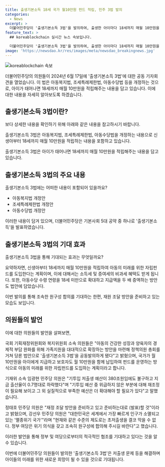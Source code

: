 ```yaml
---
title: 출생기본소득 18세 국가 월10만원 펀드 적립, 민주 3법 발의
categories:
  - News
excerpt: >
  더불어민주당이 '출생기본소득 3법'을 발의하여, 출생한 아이마다 18세까지 매월 10만원을 정부와 보호자가 각각 아이의 계좌에 적립하는 내용이다. 이로써 저출생 문제를 해결하고 아동의 건강한 성장과 양육자의 경제적 부담을 완화하고자 한다. 또한, 기본사회 5대 공약 중 하나로 '우리아이 자립펀드'를 도입하여 아동이 18세가 될 때까지 쓰지 못하고, 청년기에 이용할 수 있는 펀드를 운영한다. 이와 더불어 아동수당 수령 연령을 8세 미만에서 18세 미만으로 확대하고, 지급액을 두 배로 증액하는 등의 내용이 포함되어 있다.
feature_text: >
  ## koreablockchain 실시간 뉴스 속보입니다.

  더불어민주당이 '출생기본소득 3법'을 발의하여, 출생한 아이마다 18세까지 매월 10만원을 정부와 보호자가 각각 아이의 계좌에 적립하는 내용이다. 이로써 저출생 문제를 해결하고 아동의 건강한 성장과 양육자의 경제적 부담을 완화하고자 한다. 또한, 기본사회 5대 공약 중 하나로 '우리아이 자립펀드'를 도입하여 아동이 18세가 될 때까지 쓰지 못하고, 청년기에 이용할 수 있는 펀드를 운영한다. 이와 더불어 아동수당 수령 연령을 8세 미만에서 18세 미만으로 확대하고, 지급액을 두 배로 증액하는 등의 내용이 포함되어 있다.
image: 'https://newsdao.kr/res/images/meta/newsdao_breakingnews.jpg'
---
```


<p><img src="https://newsdao.kr/res/images/meta/newsdao_breakingnews.jpg" alt="koreablockchain 속보" /></p>

<p>더불어민주당의 의원들이 2024년 6월 17일에 '출생기본소득 3법'에 대한 공동 기자회견을 열었습니다. 이 법은 아동복지법, 조세특례제한법, 아동수당법 등을 개정하는 것으로, 아이가 태어나면 18세까지 매월 10만원을 적립해주는 내용을 담고 있습니다. 이에 대한 내용을 자세히 알아보도록 하겠습니다.</p>

<h2 data-ke-size="size26">출생기본소득 3법이란?</h2>

<p>보다 상세한 내용을 확인하기 위해 아래와 같은 내용을 참고하시기 바랍니다. </p>

<p>출생기본소득 3법은 아동복지법, 조세특례제한법, 아동수당법을 개정하는 내용으로 신생아부터 18세까지 매월 10만원을 적립하는 내용을 포함하고 있습니다.</p>

<p data-ke-size="size16">출생기본소득 3법은 아이가 태어나면 18세까지 매월 10만원을 적립해주는 내용을 담고 있습니다.</p>

<h2 data-ke-size="size26">출생기본소득 3법의 주요 내용</h2>

<p>출생기본소득 3법에는 어떠한 내용이 포함되어 있을까요?</p>

<ul>
  <li>아동복지법 개정안</li>
  <li>조세특례제한법 개정안</li>
  <li>아동수당법 개정안</li>
</ul>

<p>이러한 내용이 담겨 있으며, 더불어민주당은 기본사회 5대 공약 중 하나로 '출생기본소득'을 발표하였습니다.</p>

<h2 data-ke-size="size26">출생기본소득 3법의 기대 효과</h2>

<p>출생기본소득 3법을 통해 기대되는 효과는 무엇일까요?</p>

<p>요약하자면, 신생아부터 18세까지 매월 10만원을 적립하여 아동의 미래를 위한 자립펀드를 도입한다는 계획이며, 이에 대해서는 소득세 및 증여세의 비과세 혜택도 받게 됩니다. 또한, 아동수당 수령 연령을 18세 미만으로 확대하고 지급액을 두 배 증액하는 방안도 법안에 담았습니다.</p>

<p>이번 발의를 통해 조속한 원구성 합의를 기대하는 한편, 재원 조달 방안을 준비하고 있는 모습도 보입니다.</p>

<h2 data-ke-size="size26">의원들의 발언</h2>

<p>이에 대한 의원들의 발언을 살펴보면,</p>

<p>국회 기획재정위원회와 복지위원회 소속 의원들은 "아동의 건강한 성장과 양육자의 경제적 부담 완화를 위해 가족지원을 대대적으로 확장하는 방안을 마련해 정책의원 총회를 거쳐 당론 법안으로 '출생기본소득 3법'을 공동발의하게 됐다"고 밝혔으며, 국가가 월 10만원을 아이에게 지급하고 보호자도 월 10만원을 함께 납입하여 펀드를 운영하는 방식으로 아동의 미래를 위한 자립펀드를 도입하는 계획이라고 합니다.</p>

<p>기재위 소속 임광현 민주당 의원은 "기투입 저출생 예산이 380조원임에도 불구하고 지금 출산율이 0.7명대로 하락했다"며 "기투입 예산 중 위급하지 않은 부분에 대해 재조정이 필요해 보이고 그 외 실질적으로 부족한 예산은 더 확대해야 할 필요가 있다"고 말했습니다.</p>

<p>정태호 민주당 의원은 "재정 조달 방안을 준비하고 있고 준비하는대로 (발표)할 것"이라고 밝혔으며, 강선우 민주당 의원은 "대한민국은 세계에서 가장 빠르게 인구가 소멸되고 있는 '멸종위기 국가'"라며 "현재와 같은 수준의 제도로는 초저출생을 결코 막을 수 없다. 정부 여당은 위기 의식을 갖고 조속히 원구성에 합의해 주시길 바란다"고 했습니다.</p>

<p>이러한 발언을 통해 정부 및 여당으로부터의 적극적인 협조를 기대하고 있다는 것을 알 수 있습니다.</p>

<p>이번에 더불어민주당 의원들이 발의한 '출생기본소득 3법'은 저출생 문제 등을 해결하며 아이들의 미래를 위한 새로운 희망이 될 수 있을 것으로 기대됩니다.</p>

